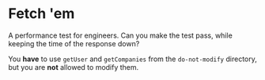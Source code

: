 # Fetch 'em

A performance test for engineers. Can you make the test pass, while keeping the time of the response down?

You **have** to use `getUser` and `getCompanies` from the `do-not-modify` directory, but you are **not** allowed to modify them.

